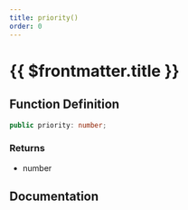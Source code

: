 ```yaml
---
title: priority()
order: 0
---
```


# {{ $frontmatter.title }}

<!--@include: ./priority_partial_header.md-->

## Function Definition

```ts
public priority: number;
```

### Returns

* number

## Documentation

<!--@include: ./priority_partial_footer.md-->
